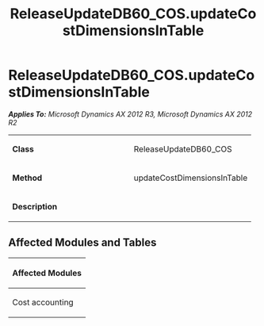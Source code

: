 ﻿---
title: ReleaseUpdateDB60_COS.updateCostDimensionsInTable
TOCTitle: ReleaseUpdateDB60_COS.updateCostDimensionsInTable
ms:assetid: 77c99ed1-883a-ea68-1ef8-8f564676b60d
ms:mtpsurl: https://msdn.microsoft.com/en-us/library/JJ719359(v=AX.60)
ms:contentKeyID: 49709149
ms.date: 05/18/2015
mtps_version: v=AX.60
---

# ReleaseUpdateDB60\_COS.updateCostDimensionsInTable 


_**Applies To:** Microsoft Dynamics AX 2012 R3, Microsoft Dynamics AX 2012 R2_

<table>
<colgroup>
<col style="width: 50%" />
<col style="width: 50%" />
</colgroup>
<tbody>
<tr class="odd">
<td><p><strong>Class</strong></p></td>
<td><p>ReleaseUpdateDB60_COS</p></td>
</tr>
<tr class="even">
<td><p><strong>Method</strong></p></td>
<td><p>updateCostDimensionsInTable</p></td>
</tr>
<tr class="odd">
<td><p><strong>Description</strong></p></td>
<td><p></p></td>
</tr>
</tbody>
</table>


## Affected Modules and Tables

<table>
<colgroup>
<col style="width: 100%" />
</colgroup>
<thead>
<tr class="header">
<th><p>Affected Modules</p></th>
</tr>
</thead>
<tbody>
<tr class="odd">
<td><p>Cost accounting</p></td>
</tr>
</tbody>
</table>

  


